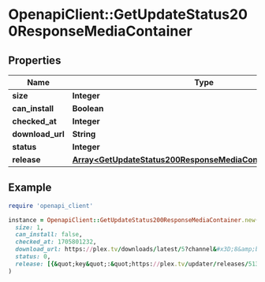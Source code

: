 # OpenapiClient::GetUpdateStatus200ResponseMediaContainer

## Properties

| Name | Type | Description | Notes |
| ---- | ---- | ----------- | ----- |
| **size** | **Integer** |  | [optional] |
| **can_install** | **Boolean** |  | [optional] |
| **checked_at** | **Integer** |  | [optional] |
| **download_url** | **String** |  | [optional] |
| **status** | **Integer** |  | [optional] |
| **release** | [**Array&lt;GetUpdateStatus200ResponseMediaContainerReleaseInner&gt;**](GetUpdateStatus200ResponseMediaContainerReleaseInner.md) |  | [optional] |

## Example

```ruby
require 'openapi_client'

instance = OpenapiClient::GetUpdateStatus200ResponseMediaContainer.new(
  size: 1,
  can_install: false,
  checked_at: 1705801232,
  download_url: https://plex.tv/downloads/latest/5?channel&#x3D;8&amp;build&#x3D;linux-x86_64&amp;distro&#x3D;redhat&amp;X-Plex-Token&#x3D;xxxxxxxxxxxxxxxxxxxx,
  status: 0,
  release: [{&quot;key&quot;:&quot;https://plex.tv/updater/releases/5136&quot;,&quot;version&quot;:&quot;1.40.0.7775-456fbaf97&quot;,&quot;added&quot;:&quot;(PLEASE NOTE) This version makes changes to the database which will make it compatible only with server versions 1.31.2 or higher (released March 14). You will not be able to use your database on Plex Media Server versions lower than this after this update. Please also be patient when updating to this version if you have a very large database and allow the upgrade process to finish.\n(Collections) Items added to a collection from the item context menu will now lock the collection field on the items (#12793)\n(Music) Store track genres and add filtering options (#14653)\n(Music) Support ID3v2.4 null-separated tags for genres and release type (#14653)\n(View History) No longer create a view history entry for items marked as played (#10888)\n(Web) Updated to 4.118.0&quot;,&quot;fixed&quot;:&quot;(Agents) Changing a &#39;Other Videos&#39; type library to the modern movie agent would fail (#14483)\n(Agents) It is possible that agents are not initialised during startup on rare occasions (#14654)\n(Agents) Remove the legacy OpenSubtitles agent which is no longer supported upstream (#14667)\n(Collection) Server could become unresponsive when collection membership changes (#14612)\n(DVR) Previously watched recordings could be deleted without being watched again (#13779)\n(Libraries) When performing fix match on items from certain music libraries the language would default to Arabic (#14501)\n(Library) The Content Rating not equal to None filter does not work (#14620)\n(Search) Album search results could contain all the album&#39;s tracks too (#14486)\n(Subtitles) In some circumstances, sidecar subtitles can show up for media when they&#39;re no longer available (#14674)\n(Transcoder) HW encoding would fail on devices with no rate control (#14222)\n(Transcoder) Software transcoding on Ubuntu could cause unexpected behavior (#14605)&quot;,&quot;downloadURL&quot;:&quot;https://plex.tv/downloads/latest/5?channel&#x3D;8&amp;build&#x3D;linux-x86_64&amp;distro&#x3D;redhat&amp;X-Plex-Token&#x3D;xxxxxxxxxxxxxxxxxxxx&quot;,&quot;state&quot;:&quot;notify&quot;}]
)
```

